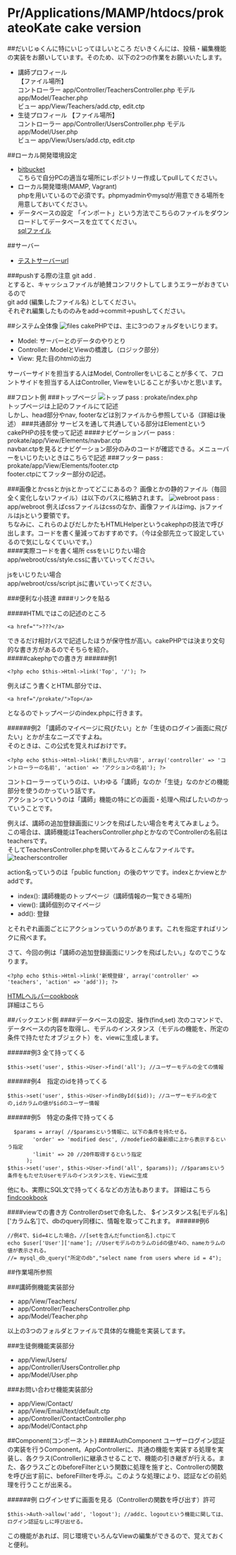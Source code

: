 # Pr/Applications/MAMP/htdocs/prokateoKate cake version
##だいじゅくんに特にいじってほしいところ
だいきくんには、投稿・編集機能の実装をお願いしています。そのため、以下の2つの作業をお願いいたします。

- 講師プロフィール  
【ファイル場所】  
コントローラー app/Controller/TeachersController.php
モデル app/Model/Teacher.php   
ビュー app/View/Teachers/add.ctp, edit.ctp
- 生徒プロフィール
 【ファイル場所】  
コントローラー app/Controller/UsersController.php
モデル app/Model/User.php   
ビュー app/View/Users/add.ctp, edit.ctp


##ローカル開発環境設定
- [bitbucket](https://bitbucket.org/appitg/prokate_cake)  
こちらで自分PCの適当な場所にレポジトリー作成してpullしてください。  
- ローカル開発環境(MAMP, Vagrant)  
phpを用いているので必須です。phpmyadminやmysqlが用意できる場所を用意しておいてください。
- データベースの設定
「インポート」という方法でこちらのファイルをダウンロードしてデータベースを立ててください。  
[sqlファイル](README/prokate.sql)

##サーバー
- [テストサーバーurl](http://appart-linux.cloudapp.net/cake_prokate/)

###pushする際の注意
git add .  
とすると、キャッシュファイルが絶賛コンフリクトしてしまうエラーがおきているので  
git add (編集したファイル名)
としてください。  
それぞれ編集したもののみをadd->commit->pushしてください。



##システム全体像
![files](README/files.png)
cakePHPでは、主に3つのフォルダをいじります。

- Model: サーバーとのデータのやりとり
- Controller: ModelとViewの橋渡し（ロジック部分）
- View: 見た目のhtmlの出力

サーバーサイドを担当する人はModel, Controllerをいじることが多くて、フロントサイドを担当する人はController, Viewをいじることが多いかと思います。




##フロント側
###トップページ
![トップ](README/Home.png)
pass : prokate/index.php  
トップページは上記のファイルにて記述  
しかし、head部分やnav, footerなどは別ファイルから参照している（詳細は後述）
###共通部分
サービスを通して共通している部分はElementというcakePHPの技を使って記述
####ナビゲーションバー
pass : prokate/app/View/Elements/navbar.ctp  
navbar.ctpを見るとナビゲーション部分のみのコードが確認できる。メニューバーをいじりたいときはこちらで記述
###フッター
pass : prokate/app/View/Elements/footer.ctp  
footer.ctpにてフッター部分の記述。

###画像とかcssとかjsとかってどこにあるの？
画像とかの静的ファイル（毎回全く変化しないファイル）は以下のパスに格納されます。
![webroot](README/webroot.png)
pass : app/webroot
例えばcssファイルはcssのなか、画像ファイルはimg、jsファイルはjsという要領です。  
ちなみに、これらのよびだしかたもHTMLHelperというcakephpの技法で呼び出します。コードを書く量減っておすすめです。（今は全部先立って設定しているので気にしなくていいです。）  
####実際コードを書く場所
cssをいじりたい場合  
app/webroot/css/style.cssに書いていってください。  

jsをいじりたい場合  
app/webroot/css/script.jsに書いていってください。

###便利な小技達
####リンクを貼る


#####HTMLではこの記述のところ  
```
<a href="">???</a>
```
できるだけ相対パスで記述したほうが保守性が高い。cakePHPでは決まり文句的な書き方があるのでそちらを紹介。  
#####cakephpでの書き方
######例1

```
<?php echo $this->Html->link('Top', '/'); ?>
```  
例えばこう書くとHTML部分では、  

```
<a href="/prokate/">Top</a>
```  

となるのでトップページのindex.phpに行きます。

######例2
「講師のマイページに飛びたい」とか「生徒のログイン画面に飛びたい」とかが主なニーズですよね。  
そのときは、この公式を覚えればおけです。
  
```
<?php echo $this->Html->link('表示したい内容', array('controller' => 'コントローラーの名前', 'action' => 'アクションの名前'); ?>
```  

コントローラーっていうのは、いわゆる「講師」なのか「生徒」なのかどの機能部分を使うのかっていう話です。  
アクションっていうのは「講師」機能の特にどの画面・処理へ飛ばしたいのかっていうことです。 
 
例えば、講師の追加登録画面にリンクを飛ばしたい場合を考えてみましょう。  
この場合は、講師機能はTeachersController.phpとかなのでControllerの名前はteachersです。  
そしてTeachersController.phpを開いてみるとこんなファイルです。
![teacherscontroller](README/teacherscontroller.png)
  
action名っていうのは「public function」の後のヤツです。indexとかviewとかaddです。  

- index(): 講師機能のトップページ（講師情報の一覧できる場所)
- view(): 講師個別のマイページ
- add(): 登録

とそれぞれ画面ごとにアクションっていうのがあります。これを指定すればリンクに飛べます。  

さて、今回の例は「講師の追加登録画面にリンクを飛ばしたい。」なのでこうなります。  

```
<?php echo $this->Html->link('新規登録', array('controller' => 'teachers', 'action' => 'add')); ?>
```


[HTMLヘルパーcookbook](http://book.cakephp.org/2.0/ja/core-libraries/helpers/html.html)  
詳細はこちら  


##バックエンド側
####データベースの設定、操作(find,set)
次のコマンドで、データベースの内容を取得し、モデルのインスタンス（モデルの機能を、所定の条件で持たせたオブジェクト）を、viewに生成します。
  
######例3 全て持ってくる
```
$this->set('user', $this->User->find('all'); //ユーザーモデルの全ての情報 
```  

######例4　指定のidを持ってくる
```
$this->set('user', $this->User->findById($id)); //ユーザーモデルの全ての,idカラムの値が$idのユーザー情報 
```  

######例5　特定の条件で持ってくる
```
  $params = array( //$paramsという情報に、以下の条件を持たせる。
        'order' => 'modified desc', //modefiedの最新順に上から表示するという指定
        'limit' => 20 //20件取得するという指定
      ); 
$this->set('user', $this->User->find('all', $params)); //$paramsという条件をもたせたUserモデルのインスタンスを、Viewに生成
```  

他にも、実際にSQL文で持ってくるなどの方法もあります。
詳細はこちら 
[findcookbook](http://book.cakephp.org/2.0/ja/models/retrieving-your-data.html)  


####viewでの書き方
Controllerのsetで命名した、
$インスタンス名[モデル名]['カラム名']で、dbのquery同様に、情報を取ってこれます。
######例6
```
//例4で、$id=4とした場合。//[setを含んだfunction名].ctpにて
echo $user['User']['name']; //Userモデルのカラムのidの値が4の、nameカラムの値が表示される。
//= mysql_db_query("所定のdb","select name from users where id = 4");
``` 

##作業場所参照

###講師側機能実装部分  

- app/View/Teachers/
- app/Controller/TeachersController.php
- app/Model/Teacher.php

以上の3つのフォルダとファイルで具体的な機能を実装してます。

###生徒側機能実装部分
- app/View/Users/
- app/Controller/UsersController.php
- app/Model/User.php

###お問い合わせ機能実装部分
- app/View/Contact/
- app/View/Email/text/default.ctp
- app/Controller/ContactController.php
- app/Model/Contact.php


##Component(コンポーネント)
####AuthComponent
ユーザーログイン認証の実装を行うComponent。AppControllerに、共通の機能を実装する処理を実装し、各クラス(Controller)に継承させることで、機能の引き継ぎが行える。また、各クラスごとのbeforeFilterという関数に処理を施すと、Controllerの関数を呼び出す前に、beforeFillterを呼ぶ。このような処理により、認証などの前処理を行うことが出来る。
  
######例 ログインせずに画面を見る（Controllerの関数を呼び出す）許可
```
$this->Auth->allow('add', 'logout'); //addと、logoutという機能に関しては、ログイン認証なしに呼び出せる。 
```  
この機能があれば、同じ環境でいろんなViewの編集ができるので、覚えておくと便利。
